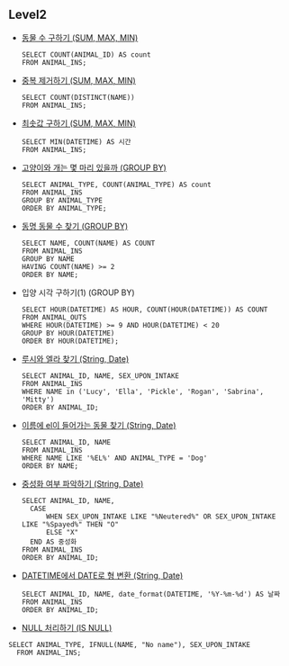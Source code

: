 ## Level2
* [동물 수 구하기 (SUM, MAX, MIN)](https://programmers.co.kr/learn/courses/30/lessons/59406)
  <pre><code>SELECT COUNT(ANIMAL_ID) AS count
  FROM ANIMAL_INS;
  </code></pre> 

* [중복 제거하기 (SUM, MAX, MIN)](https://programmers.co.kr/learn/courses/30/lessons/59408)
  <pre><code>SELECT COUNT(DISTINCT(NAME))
  FROM ANIMAL_INS;
  </code></pre> 

* [최솟값 구하기 (SUM, MAX, MIN)](https://programmers.co.kr/learn/courses/30/lessons/59038)
  <pre><code>SELECT MIN(DATETIME) AS 시간
  FROM ANIMAL_INS;
  </code></pre> 
  
* [고양이와 개는 몇 마리 있을까 (GROUP BY)](https://programmers.co.kr/learn/courses/30/lessons/59040)
  <pre><code>SELECT ANIMAL_TYPE, COUNT(ANIMAL_TYPE) AS count
  FROM ANIMAL_INS
  GROUP BY ANIMAL_TYPE
  ORDER BY ANIMAL_TYPE;
  </code></pre> 

* [동명 동물 수 찾기 (GROUP BY)](https://programmers.co.kr/learn/courses/30/lessons/59041)
  <pre><code>SELECT NAME, COUNT(NAME) AS COUNT
  FROM ANIMAL_INS
  GROUP BY NAME
  HAVING COUNT(NAME) >= 2
  ORDER BY NAME;
  </code></pre>
  
* 입양 시각 구하기(1) (GROUP BY)
  <pre><code>SELECT HOUR(DATETIME) AS HOUR, COUNT(HOUR(DATETIME)) AS COUNT
  FROM ANIMAL_OUTS
  WHERE HOUR(DATETIME) >= 9 AND HOUR(DATETIME) < 20
  GROUP BY HOUR(DATETIME)
  ORDER BY HOUR(DATETIME);
  </code></pre> 

* [루시와 엘라 찾기 (String, Date)](https://programmers.co.kr/learn/courses/30/lessons/59046)
  <pre><code>SELECT ANIMAL_ID, NAME, SEX_UPON_INTAKE
  FROM ANIMAL_INS
  WHERE NAME in ('Lucy', 'Ella', 'Pickle', 'Rogan', 'Sabrina', 'Mitty') 
  ORDER BY ANIMAL_ID;
  </code></pre> 

* [이름에 el이 들어가는 동물 찾기 (String, Date)](https://programmers.co.kr/learn/courses/30/lessons/59047)
  <pre><code>SELECT ANIMAL_ID, NAME
  FROM ANIMAL_INS
  WHERE NAME LIKE '%EL%' AND ANIMAL_TYPE = 'Dog'
  ORDER BY NAME;
  </code></pre> 
  
* [중성화 여부 파악하기 (String, Date)](https://programmers.co.kr/learn/courses/30/lessons/59409)
  <pre><code>SELECT ANIMAL_ID, NAME,
    CASE 
        WHEN SEX_UPON_INTAKE LIKE "%Neutered%" OR SEX_UPON_INTAKE LIKE "%Spayed%" THEN "O"
        ELSE "X"
    END AS 중성화
  FROM ANIMAL_INS
  ORDER BY ANIMAL_ID;
  </code></pre> 
  
* [DATETIME에서 DATE로 형 변환 (String, Date)](https://programmers.co.kr/learn/courses/30/lessons/59414)
  <pre><code>SELECT ANIMAL_ID, NAME, date_format(DATETIME, '%Y-%m-%d') AS 날짜
  FROM ANIMAL_INS
  ORDER BY ANIMAL_ID;
  </code></pre> 
  
*  [NULL 처리하기 (IS NULL)](https://programmers.co.kr/learn/courses/30/lessons/59410)
  <pre><code>SELECT ANIMAL_TYPE, IFNULL(NAME, "No name"), SEX_UPON_INTAKE
  FROM ANIMAL_INS;
  </code></pre> 
